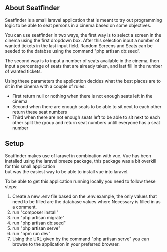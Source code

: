 ## About Seatfinder

<p>Seatfinder is a small laravel application that is meant to try out programming logic to be able to seat persons in a cinema based on some objectives.</p>

<p>You can use seatfinder in two ways, the first way is to select a screen in the cinema using the first dropdown box. After this selection input a number of wanted tickets in the last input field. Random Screens and Seats can be seeded to the databse using the command "php artisan db:seed".</p>

<p>The second way is to input a number of seats available in the cinema, then input a percentage of seats that are already taken, and last fill in the number of wanted tickets.</p>

<p>Using these parameters the application decides what the best places are to sit in the cinema with a couple of rules:</p>

<ul>
    <li>First return null or nothing when there is not enough seats left in the cinema</li>
    <li>Second when there are enough seats to be able to sit next to each other return these seat numbers</li>
    <li>Third when there are not enough seats left to be able to sit next to each other split the group and return seat numbers untill everyone has a seat number</li>
</ul>

## Setup

<p>Seatfinder makes use of laravel in combination with vue. Vue has been installed using the laravel breeze package, this package was a bit overkill for this small application <br>
but was the easiest way to be able to install vue into laravel.</p>

<p>To be able to get this application running locally you need to follow these steps:</p>

<ol>
    <li>Create a new .env file based on the .env.example, the only values that need to be filled are the database values where Necessary is filled in as a comment.</li>
    <li>run "composer install" </li>
    <li>run "php artisan migrate" </li>
    <li>run "php artisan db:seed"</li>
    <li>run "php artisan serve" </li>
    <li>run "npm run dev" </li>
    <li>Using the URL given by the command "php artisan serve" you can browse to the application in your preferred browser.</li>
</ol>

